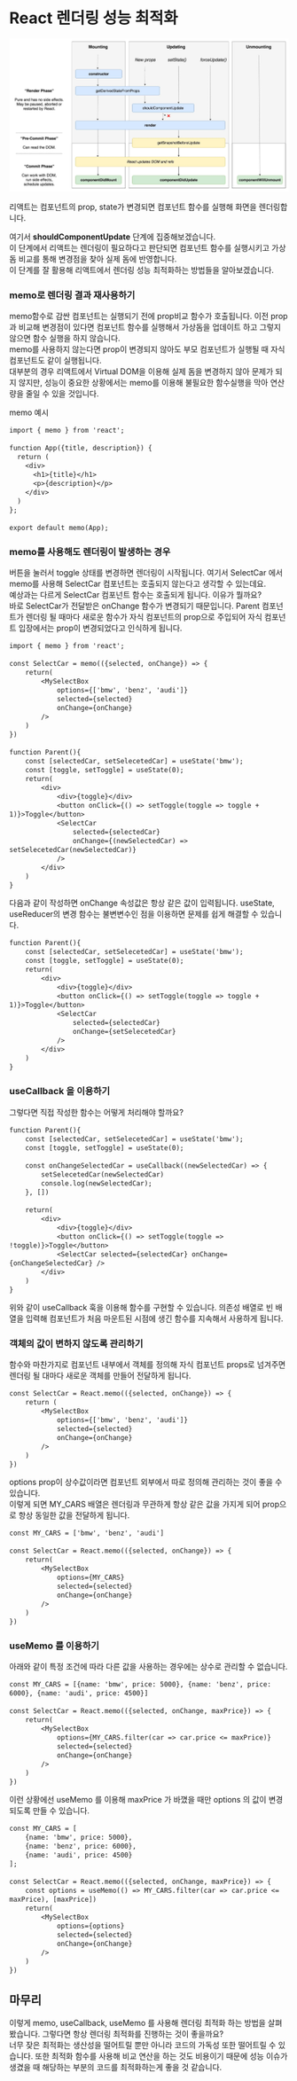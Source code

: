 # React 렌더링 성능 최적화

![img.png](image/img.png)

리액트는 컴포넌트의 prop, state가 변경되면 컴포넌트 함수를 실행해 화면을 렌더링합니다.

여기서 **shouldComponentUpdate** 단계에 집중해보겠습니다.   
이 단계에서 리액트는 렌더링이 필요하다고 판단되면 컴포넌트 함수를 실행시키고 가상 돔 비교를 통해 변경점을 찾아 실제 돔에 반영합니다.   
이 단계를 잘 활용해 리액트에서 렌더링 성능 최적화하는 방법들을 알아보겠습니다.

### memo로 렌더링 결과 재사용하기
memo함수로 감싼 컴포넌트는 실행되기 전에 prop비교 함수가 호출됩니다. 이전 prop과 비교해 변경점이 있다면 컴포넌트 함수를 실행해서 가상돔을 업데이트 하고 그렇지 않으면 함수 실행을 하지 않습니다.   
memo를 사용하지 않는다면 prop이 변경되지 않아도 부모 컴포넌트가 실행될 때 자식 컴포넌트도 같이 실행됩니다.   
대부분의 경우 리액트에서 Virtual DOM을 이용해 실제 돔을 변경하지 않아 문제가 되지 않지만, 성능이 중요한 상황에서는 memo를 이용해 불필요한 함수실행을 막아 연산량을 줄일 수 있을 것입니다.

memo 예시
```tsx
import { memo } from 'react';

function App({title, description}) {
  return (
    <div>
      <h1>{title}</h1>
      <p>{description}</p>
    </div>
  )
};

export default memo(App);
```

### memo를 사용해도 렌더링이 발생하는 경우
버튼을 눌러서 toggle 상태를 변경하면 렌더링이 시작됩니다. 여기서 SelectCar 에서 memo를 사용해 SelectCar 컴포넌트는 호출되지 않는다고 생각할 수 있는데요.   
예상과는 다르게 SelectCar 컴포넌트 함수는 호출되게 됩니다. 이유가 뭘까요?   
바로 SelectCar가 전달받은 onChange 함수가 변경되기 때문입니다. Parent 컴포넌트가 렌더링 될 때마다 새로운 함수가 자식 컴포넌트의 prop으로 주입되어 자식 컴포넌트 입장에서는 prop이 변경되었다고 인식하게 됩니다.

```tsx
import { memo } from 'react';

const SelectCar = memo(({selected, onChange}) => {
    return(
        <MySelectBox
            options={['bmw', 'benz', 'audi']}
            selected={selected}
            onChange={onChange}
        />
    )
})

function Parent(){
    const [selectedCar, setSelecetedCar] = useState('bmw');
    const [toggle, setToggle] = useState(0);
    return(
        <div>
            <div>{toggle}</div>
            <button onClick={() => setToggle(toggle => toggle + 1)}>Toggle</button>
            <SelectCar
                selected={selectedCar}
                onChange={(newSelectedCar) => setSelecetedCar(newSelectedCar)}
            />
        </div>
    )
}
```

다음과 같이 작성하면 onChange 속성값은 항상 같은 값이 입력됩니다.
useState, useReducer의 변경 함수는 불변변수인 점을 이용하면 문제를 쉽게 해결할 수 있습니다.
```tsx
function Parent(){
    const [selectedCar, setSelecetedCar] = useState('bmw');
    const [toggle, setToggle] = useState(0);
    return(
        <div>
            <div>{toggle}</div>
            <button onClick={() => setToggle(toggle => toggle + 1)}>Toggle</button>
            <SelectCar
                selected={selectedCar}
                onChange={setSelecetedCar}
            />
        </div>
    )
}
```
### useCallback 을 이용하기
그렇다면 직접 작성한 함수는 어떻게 처리해야 할까요?
```tsx
function Parent(){
    const [selectedCar, setSelecetedCar] = useState('bmw');
    const [toggle, setToggle] = useState(0);
    
    const onChangeSelectedCar = useCallback((newSelectedCar) => {
        setSelecetedCar(newSelectedCar)
        console.log(newSelectedCar);
    }, [])
    
    return(
        <div>
            <div>{toggle}</div>
            <button onClick={() => setToggle(toggle => !toggle)}>Toggle</button>
            <SelectCar selected={selectedCar} onChange={onChangeSelectedCar} />
        </div>
    )
}
```
위와 같이 useCallback 훅을 이용해 함수를 구현할 수 있습니다. 의존성 배열로 빈 배열을 입력해 컴포넌트가 처음 마운트된 시점에 생긴 함수를 지속해서 사용하게 됩니다.

### 객체의 값이 변하지 않도록 관리하기
함수와 마찬가지로 컴포넌트 내부에서 객체를 정의해 자식 컴포넌트 props로 넘겨주면 렌더링 될 대마다 새로운 객체를 만들어 전달하게 됩니다.
```tsx
const SelectCar = React.memo(({selected, onChange}) => {
    return (
        <MySelectBox
            options={['bmw', 'benz', 'audi']}
            selected={selected}
            onChange={onChange}
        />
    )
})
```
options prop이 상수값이라면 컴포넌트 외부에서 따로 정의해 관리하는 것이 좋을 수 있습니다.   
이렇게 되면 MY_CARS 배열은 렌더링과 무관하게 항상 같은 값을 가지게 되어 prop으로 항상 동일한 값을 전달하게 됩니다.
```tsx
const MY_CARS = ['bmw', 'benz', 'audi']

const SelectCar = React.memo(({selected, onChange}) => {
    return(
        <MySelectBox
            options={MY_CARS}
            selected={selected}
            onChange={onChange}
        />
    )
})
```

### useMemo 를 이용하기
아래와 같이 특정 조건에 따라 다른 값을 사용하는 경우에는 상수로 관리할 수 없습니다.
```tsx
const MY_CARS = [{name: 'bmw', price: 5000}, {name: 'benz', price: 6000}, {name: 'audi', price: 4500}]

const SelectCar = React.memo(({selected, onChange, maxPrice}) => {
    return(
        <MySelectBox
            options={MY_CARS.filter(car => car.price <= maxPrice)}
            selected={selected}
            onChange={onChange}
        />
    )
})
```

이런 상황에선 useMemo 를 이용해 maxPrice 가 바꼈을 때만 options 의 값이 변경되도록 만들 수 있습니다.
```tsx
const MY_CARS = [
    {name: 'bmw', price: 5000},
    {name: 'benz', price: 6000},
    {name: 'audi', price: 4500}
];

const SelectCar = React.memo(({selected, onChange, maxPrice}) => {
    const options = useMemo(() => MY_CARS.filter(car => car.price <= maxPrice), [maxPrice])
    return(
        <MySelectBox
            options={options}
            selected={selected}
            onChange={onChange}
        />
    )
})
```

## 마무리
이렇게 memo, useCallback, useMemo 를 사용해 렌더링 최적화 하는 방법을 살펴봤습니다. 그렇다면 항상 렌더링 최적화를 진행하는 것이 좋을까요?   
너무 잦은 최적화는 생산성을 떨어트릴 뿐만 아니라 코드의 가독성 또한 떨어트릴 수 있습니다. 또한 최적화 함수를 사용해 비교 연산을 하는 것도 비용이기 때문에 성능 이슈가 생겼을 때 해당하는 부분의 코드를 최적화하는게 좋을 것 같습니다.
